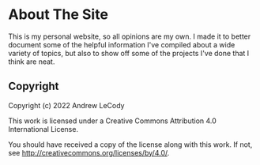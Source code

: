 # About The Site

This is my personal website, so all opinions are my own. I made it to better document some of the helpful information I've compiled about a wide variety of topics, but also to show off some of the projects I've done that I think are neat.

## Copyright

Copyright (c) 2022 Andrew LeCody

This work is licensed under a Creative Commons Attribution 4.0 International License.

You should have received a copy of the license along with this
work. If not, see <http://creativecommons.org/licenses/by/4.0/>.

